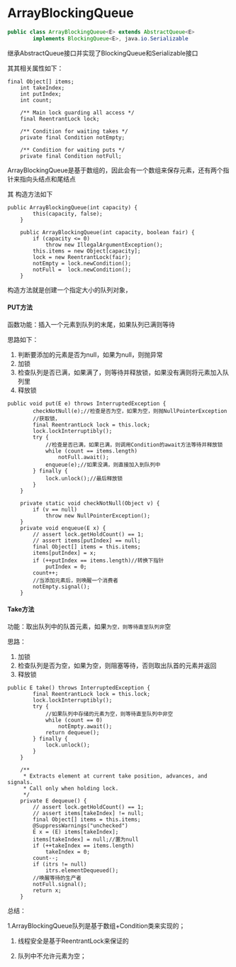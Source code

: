 # Array**BlockingQueue**

```java
public class ArrayBlockingQueue<E> extends AbstractQueue<E>
        implements BlockingQueue<E>, java.io.Serializable
```

继承AbstractQueue接口并实现了BlockingQueue和Serializable接口

其其相关属性如下：

```
final Object[] items;
    int takeIndex;
    int putIndex;
    int count;

    /** Main lock guarding all access */
    final ReentrantLock lock;

    /** Condition for waiting takes */
    private final Condition notEmpty;

    /** Condition for waiting puts */
    private final Condition notFull;
```

ArrayBlockingQueue是基于数组的，因此会有一个数组来保存元素，还有两个指针来指向头结点和尾结点

其 构造方法如下

```
public ArrayBlockingQueue(int capacity) {
        this(capacity, false);
    }

    public ArrayBlockingQueue(int capacity, boolean fair) {
        if (capacity <= 0)
            throw new IllegalArgumentException();
        this.items = new Object[capacity];
        lock = new ReentrantLock(fair);
        notEmpty = lock.newCondition();
        notFull =  lock.newCondition();
    }
```

构造方法就是创建一个指定大小的队列对象，

#### PUT方法

函数功能：插入一个元素到队列的末尾，如果队列已满则等待

思路如下：

1. 判断要添加的元素是否为null，如果为null，则抛异常
2. 加锁
3. 检查队列是否已满，如果满了，则等待并释放锁，如果没有满则将元素加入队列里
4. 释放锁

```
public void put(E e) throws InterruptedException {
        checkNotNull(e);//检查是否为空，如果为空，则抛NullPointerException
        //获取锁，
        final ReentrantLock lock = this.lock;
        lock.lockInterruptibly();
        try {
            //检查是否已满，如果已满，则调用Condition的await方法等待并释放锁
            while (count == items.length)
                notFull.await();
            enqueue(e);//如果没满，则直接加入到队列中
        } finally {
            lock.unlock();//最后释放锁
        }
    }

    private static void checkNotNull(Object v) {
        if (v == null)
            throw new NullPointerException();
    }
    private void enqueue(E x) {
        // assert lock.getHoldCount() == 1;
        // assert items[putIndex] == null;
        final Object[] items = this.items;
        items[putIndex] = x;
        if (++putIndex == items.length)//转换下指针
            putIndex = 0;
        count++;
        //当添加元素后，则唤醒一个消费者
        notEmpty.signal();
    }
```

#### Take方法

功能：取出队列中的队首元素，如果`为空，则等待直至队列非`空

思路：

1. 加锁
2. 检查队列是否为空，如果为空，则阻塞等待，否则取出队首的元素并返回
3. 释放锁

```
public E take() throws InterruptedException {
        final ReentrantLock lock = this.lock;
        lock.lockInterruptibly();
        try {
            //如果队列中存储的元素为空，则等待直至队列中非空
            while (count == 0)
                notEmpty.await();
            return dequeue();
        } finally {
            lock.unlock();
        }
    }

    /**
     * Extracts element at current take position, advances, and signals.
     * Call only when holding lock.
     */
    private E dequeue() {
        // assert lock.getHoldCount() == 1;
        // assert items[takeIndex] != null;
        final Object[] items = this.items;
        @SuppressWarnings("unchecked")
        E x = (E) items[takeIndex];
        items[takeIndex] = null;//置为null
        if (++takeIndex == items.length)
            takeIndex = 0;
        count--;
        if (itrs != null)
            itrs.elementDequeued();
        //唤醒等待的生产者
        notFull.signal();
        return x;
    }
```

总结：

1.ArrayBlockingQueue队列是基于数组+Condition类来实现的；

1. 线程安全是基于ReentrantLock来保证的

2. 队列中不允许元素为空；



